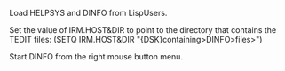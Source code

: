  Load HELPSYS and DINFO from LispUsers.
 
 Set the value of IRM.HOST&DIR to point to the directory that contains the TEDIT files: (SETQ IRM.HOST&DIR "{DSK}<directory>containing>DINFO>files>")
 
 Start DINFO from the right mouse button menu.

